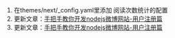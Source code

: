 1. 在themes/next/_config.yaml里添加 阅读次数统计的配置
2. 更新文章：[手把手教你开发nodejs微博网站-用户注册篇](http://phping1.github.io/2017/02/07/nodejsBlog-reg/)
3. 更新文章：[手把手教你开发nodejs微博网站-用户注册篇](http://phping1.github.io/2017/02/07/nodejsBlog-reg/)
